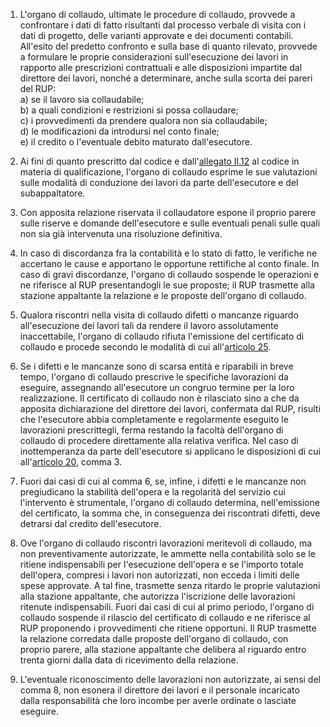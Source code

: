 1. L'organo di collaudo, ultimate le procedure di collaudo, provvede a confrontare i dati di fatto risultanti dal processo verbale di visita con i dati di progetto, delle varianti approvate e dei documenti contabili. All'esito del predetto confronto e sulla base di quanto rilevato, provvede a formulare le proprie considerazioni sull'esecuzione dei lavori in rapporto alle prescrizioni contrattuali e alle disposizioni impartite dal direttore dei lavori, nonché a determinare, anche sulla scorta dei pareri del RUP:<br>a) se il lavoro sia collaudabile;<br>b) a quali condizioni e restrizioni si possa collaudare;<br>c) i provvedimenti da prendere qualora non sia collaudabile;<br>d) le modificazioni da introdursi nel conto finale;<br>e) il credito o l'eventuale debito maturato dall'esecutore.

2. Ai fini di quanto prescritto dal codice e dall'[allegato II.12](/index.html?section=attachment-2-12&version=2) al codice in materia di qualificazione, l'organo di collaudo esprime le sue valutazioni sulle modalità di conduzione dei lavori da parte dell'esecutore e del subappaltatore.

3. Con apposita relazione riservata il collaudatore espone il proprio parere sulle riserve e domande dell'esecutore e sulle eventuali penali sulle quali non sia già intervenuta una risoluzione definitiva.

4. In caso di discordanza fra la contabilità e lo stato di fatto, le verifiche ne accertano le cause e apportano le opportune rettifiche al conto finale. In caso di gravi discordanze, l'organo di collaudo sospende le operazioni e ne riferisce al RUP presentandogli le sue proposte; il RUP trasmette alla stazione appaltante la relazione e le proposte dell'organo di collaudo.

5. Qualora riscontri nella visita di collaudo difetti o mancanze riguardo all'esecuzione dei lavori tali da rendere il lavoro assolutamente inaccettabile, l'organo di collaudo rifiuta l'emissione del certificato di collaudo e procede secondo le modalità di cui all'[articolo 25](/index.html?article=allegato-2.14-articolo-25&version=1).

6. Se i difetti e le mancanze sono di scarsa entità e riparabili in breve tempo, l'organo di collaudo prescrive le specifiche lavorazioni da eseguire, assegnando all'esecutore un congruo termine per la loro realizzazione. Il certificato di collaudo non è rilasciato sino a che da apposita dichiarazione del direttore dei lavori, confermata dal RUP, risulti che l'esecutore abbia completamente e regolarmente eseguito le lavorazioni prescrittegli, ferma restando la facoltà dell'organo di collaudo di procedere direttamente alla relativa verifica. Nel caso di inottemperanza da parte dell'esecutore si applicano le disposizioni di cui all'[articolo 20](/index.html?article=allegato-2.14-articolo-20&version=1), comma 3.

7. Fuori dai casi di cui al comma 6, se, infine, i difetti e le mancanze non pregiudicano la stabilità dell'opera e la regolarità del servizio cui l'intervento è strumentale, l'organo di collaudo determina, nell'emissione del certificato, la somma che, in conseguenza dei riscontrati difetti, deve detrarsi dal credito dell'esecutore.

8. Ove l'organo di collaudo riscontri lavorazioni meritevoli di collaudo, ma non preventivamente autorizzate, le ammette nella contabilità solo se le ritiene indispensabili per l'esecuzione dell'opera e se l'importo totale dell'opera, compresi i lavori non autorizzati, non ecceda i limiti delle spese approvate. A tal fine, trasmette senza ritardo le proprie valutazioni alla stazione appaltante, che autorizza l'iscrizione delle lavorazioni ritenute indispensabili. Fuori dai casi di cui al primo periodo, l'organo di collaudo sospende il rilascio del certificato di collaudo e ne riferisce al RUP proponendo i provvedimenti che ritiene opportuni. Il RUP trasmette la relazione corredata dalle proposte dell'organo di collaudo, con proprio parere, alla stazione appaltante che delibera al riguardo entro trenta giorni dalla data di ricevimento della relazione.

9. L'eventuale riconoscimento delle lavorazioni non autorizzate, ai sensi del comma 8, non esonera il direttore dei lavori e il personale incaricato dalla responsabilità che loro incombe per averle ordinate o lasciate eseguire.